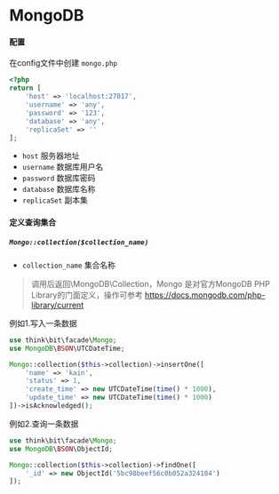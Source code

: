 # MongoDB

#### 配置

在config文件中创建 `mongo.php`

```php
<?php
return [
    'host' => 'localhost:27017',
    'username' => 'any',
    'password' => '123',
    'database' => 'any',
    'replicaSet' => ''
];
```

- `host` 服务器地址
- `username` 数据库用户名
- `password` 数据库密码
- `database` 数据库名称
- `replicaSet` 副本集

#### 定义查询集合

##### `Mongo::collection($collection_name)`

- `collection_name` 集合名称

> 调用后返回\MongoDB\Collection，Mongo 是对官方MongoDB PHP Library的门面定义，操作可参考 https://docs.mongodb.com/php-library/current

例如1.写入一条数据

```php
use think\bit\facade\Mongo;
use MongoDB\BSON\UTCDateTime;

Mongo::collection($this->collection)->insertOne([
    'name' => 'kain',
    'status' => 1,
    'create_time' => new UTCDateTime(time() * 1000),
    'update_time' => new UTCDateTime(time() * 1000)
])->isAcknowledged();
```

例如2.查询一条数据

```php
use think\bit\facade\Mongo;
use MongoDB\BSON\ObjectId;

Mongo::collection($this->collection)->findOne([
    '_id' => new ObjectId('5bc98beef56c0b052a324184')
]);
```